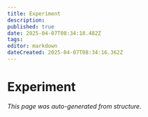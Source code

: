 ```yaml
---
title: Experiment
description: 
published: true
date: 2025-04-07T08:34:18.482Z
tags: 
editor: markdown
dateCreated: 2025-04-07T08:34:16.362Z
---
```


# Experiment

*This page was auto-generated from structure.*
